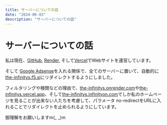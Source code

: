 ```yaml
---
title: サーバーについての話
date: "2024-06-03"
description: "サーバーについての話"
---
```


# サーバーについての話
<p>
私は現在、<a target="_parent" href="https://github.com/">GitHub</a>,
<a target="_parent" href="https://render.com/">Render</a>, そして<a
target="_parent"
href="https://vercel.com/"
>Vercel</a
>でWebサイトを運営しています。
</p>
<p>
そして
<a target="_parent" href="https://adsense.google.com/"
>Google Adsense</a
>を入れる関係で、全てのサーバーに置いて、自動的に<a
target="_parent"
href="https://the-infinitys.f5.si"
>the-infinitys.f5.si</a
>にリダイレクトするようにしました。
</p>
<p>
フィルタリングや検閲などの理由で、<a
target="_parent"
href="https://the-infinitys.onrender.com"
>the-infinitys.onrender.com</a
>や<a target="_parent" href="https://the-infinitys.vercel.app"
>the-infinitys.vercel.app</a
>、そして<a
target="_parent"
href="https://the-infinitys.infinityon.com/"
>the-infinitys.infinityon.com</a
>でしか私のホームページを見ることが出来ない人たちを考慮して、パラメータ
no-redirectをURLに入れることでリダイレクトを止められるようにしています。
</p>
御理解をお願いしますm(_ _)m

